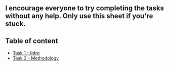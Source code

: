 ## I encourage everyone to try completing the tasks without any help. Only use this sheet if you're stuck.

## Table of content
- [Task 1 - Intro ](#task-1---intro)
- [Task 2 - Methodology](#task-2---methodology)
